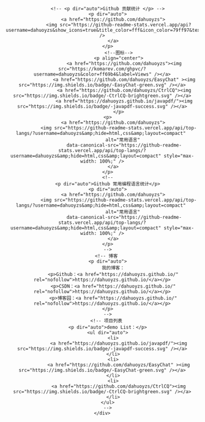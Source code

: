 <!-- 老的 
<p align="center">

  <a href="https://github.com/dahuoyzs">
    <img src="https://github-readme-stats.vercel.app/api?username=dahuoyzs&show_icons=true&title_color=fff&icon_color=79ff97&text_color=9f9f9f&bg_color=151515" /></a>
  <p align="center">
    <a href="https://github.com/dahuoyzs/EasyChat">
      <img src="https://img.shields.io/badge/-EasyChat-green.svg" </a>
      <a href="https://github.com/dahuoyzs/CtrlCQ">
        <img src="https://img.shields.io/badge/-CtrlCQ-brightgreen.svg" </a>
        <a href="https://dahuoyzs.github.io/javapdf/">
          <img src="https://img.shields.io/badge/-javapdf-success.svg" /></a>
        <a href="https://github.com/dahuoyzs">
          <img src="https://komarev.com/ghpvc/?username=dahuoyzs&color=ff69b4&label=Views" /></a>
  </p>
</p>
-->

<div>
	  <!-- 新的2024-12-10 -->
	  <div align="center">
		<!-- 关于 -->
		<!-- 
		<div class="markdown-heading" dir="auto">
			<h1 class="heading-element" dir="auto">关于</h1>
			<a id="user-content-关于" class="anchor" aria-label="Permalink: 关于" href="#关于">
				<svg class="octicon octicon-link" viewBox="0 0 16 16" version="1.1" width="16" height="16" aria-hidden="true">
					<path d="m7.775 3.275 1.25-1.25a3.5 3.5 0 1 1 4.95 4.95l-2.5 2.5a3.5 3.5 0 0 1-4.95 0 .751.751 0 0 1 .018-1.042.751.751 0 0 1 1.042-.018 1.998 1.998 0 0 0 2.83 0l2.5-2.5a2.002 2.002 0 0 0-2.83-2.83l-1.25 1.25a.751.751 0 0 1-1.042-.018.751.751 0 0 1-.018-1.042Zm-4.69 9.64a1.998 1.998 0 0 0 2.83 0l1.25-1.25a.751.751 0 0 1 1.042.018.751.751 0 0 1 .018 1.042l-1.25 1.25a3.5 3.5 0 1 1-4.95-4.95l2.5-2.5a3.5 3.5 0 0 1 4.95 0 .751.751 0 0 1-.018 1.042.751.751 0 0 1-1.042.018 1.998 1.998 0 0 0-2.83 0l-2.5 2.5a1.998 1.998 0 0 0 0 2.83Z"></path>
				</svg>
			</a>
		</div>
		-->
		<!-- 
		<ul dir="auto">
			<li>某游戏公司Java工程师，从事 服务器开发 相关工作，主要使用 Java 语言</li>
		</ul>
		-->
		
		<!-- <p dir="auto">Github 贡献统计 </p> -->
		<p dir="auto">
			<a href="https://github.com/dahuoyzs">
				<img src="https://github-readme-stats.vercel.app/api?username=dahuoyzs&show_icons=true&title_color=fff&icon_color=79ff97&text_color=9f9f9f&bg_color=151515" />
			</a>
		</p>
				<!--图标-->
				<p align="center">
					<a href="https://github.com/dahuoyzs"><img src="https://komarev.com/ghpvc/?username=dahuoyzs&color=ff69b4&label=Views" /></a>
					<a href="https://github.com/dahuoyzs/EasyChat" ><img src="https://img.shields.io/badge/-EasyChat-green.svg" /></a>
					<a href="https://github.com/dahuoyzs/CtrlCQ"><img src="https://img.shields.io/badge/-CtrlCQ-brightgreen.svg" /></a>
					<a href="https://dahuoyzs.github.io/javapdf/"><img src="https://img.shields.io/badge/-javapdf-success.svg" /></a>
				</p>
		<p>
			<a href="https://github.com/dahuoyzs">
				<img src="https://github-readme-stats.vercel.app/api/top-langs/?username=dahuoyzs&amp;hide=html,css&amp;layout=compact" 
					alt="常用语言" 
					data-canonical-src="https://github-readme-stats.vercel.app/api/top-langs/?username=dahuoyzs&amp;hide=html,css&amp;layout=compact" style="max-width: 100%;" />
			</a>
		</p>
		<!--
		<p dir="auto">Github 常用编程语言统计</p>
		<p dir="auto">
			<a href="https://github.com/dahuoyzs">
				<img src="https://github-readme-stats.vercel.app/api/top-langs/?username=dahuoyzs&amp;hide=html,css&amp;layout=compact" 
					alt="常用语言" 
					data-canonical-src="https://github-readme-stats.vercel.app/api/top-langs/?username=dahuoyzs&amp;hide=html,css&amp;layout=compact" style="max-width: 100%;" />
			</a>
		</p>
		-->
		<!-- 博客 
		<p dir="auto">
			我的博客：
			<p>Github：<a href="https://dahuoyzs.github.io/" rel="nofollow">https://dahuoyzs.github.io/</a></p>
			<p>CSDN：<a href="https://dahuoyzs.github.io/" rel="nofollow">https://dahuoyzs.github.io/</a></p>
			<p>博客园：<a href="https://dahuoyzs.github.io/" rel="nofollow">https://dahuoyzs.github.io/</a></p>
		</p>
		-->
		<!-- 项目列表 
		<p dir="auto">demo List：</p>
		<ul dir="auto">
			<li>
				<a href="https://dahuoyzs.github.io/javapdf/"><img src="https://img.shields.io/badge/-javapdf-success.svg" /></a>
			</li>
			<li>
				<a href="https://github.com/dahuoyzs/EasyChat" ><img src="https://img.shields.io/badge/-EasyChat-green.svg" /></a>
			</li>
			<li>
				<a href="https://github.com/dahuoyzs/CtrlCQ"><img src="https://img.shields.io/badge/-CtrlCQ-brightgreen.svg" /></a>
			</li>
		</ul>
		-->
	</div>
</div>
